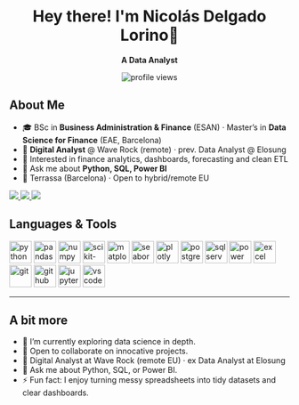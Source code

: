 <h1 align="center">Hey there! I'm Nicolás Delgado Lorino👋</h1>
<p align="center"><b>A Data Analyst </b></p>

<p align="center">
  <img src="https://komarev.com/ghpvc/?username=nicolasdl97&label=Profile%20views&color=0e75b6&style=flat" alt="profile views"/>
</p>

## About Me
- 🎓 BSc in **Business Administration & Finance** (ESAN) · Master’s in **Data Science for Finance** (EAE, Barcelona)
- 💼 **Digital Analyst** @ Wave Rock (remote) · prev. Data Analyst @ Elosung
- 🧩 Interested in finance analytics, dashboards, forecasting and clean ETL
- 💬 Ask me about **Python, SQL, Power BI**
- 📍 Terrassa (Barcelona) · Open to hybrid/remote EU

<p>
  <a href="mailto:nicolas.delgado.lorino@gmail.com">
    <img src="https://img.shields.io/badge/Gmail-D14836?style=for-the-badge&logo=gmail&logoColor=white" />
  </a>
  <a href="https://www.linkedin.com/in/nicolas-delgado-lorino/">
    <img src="https://img.shields.io/badge/LinkedIn-0A66C2?style=for-the-badge&logo=linkedin&logoColor=white" />
  </a>
  <a href="https://github.com/nicolasdl97">
    <img src="https://img.shields.io/badge/GitHub-181717?style=for-the-badge&logo=github&logoColor=white" />
  </a>
</p>

## Languages & Tools
<p>
  <img src="https://cdn.jsdelivr.net/gh/devicons/devicon/icons/python/python-original.svg" alt="python" height="40"/>
  <img src="https://cdn.jsdelivr.net/gh/devicons/devicon/icons/pandas/pandas-original.svg" alt="pandas" height="40"/>
  <img src="https://cdn.jsdelivr.net/gh/devicons/devicon/icons/numpy/numpy-original.svg" alt="numpy" height="40"/>
  <img src="https://cdn.jsdelivr.net/gh/devicons/devicon/icons/scikitlearn/scikitlearn-original.svg" alt="scikit-learn" height="40"/>
  <img src="https://cdn.jsdelivr.net/gh/devicons/devicon/icons/matplotlib/matplotlib-original.svg" alt="matplotlib" height="40"/>
  <img src="https://raw.githubusercontent.com/simple-icons/simple-icons/develop/icons/seaborn.svg" alt="seaborn" height="40"/>
  <img src="https://cdn.simpleicons.org/plotly" alt="plotly" height="40"/>

  <img src="https://cdn.jsdelivr.net/gh/devicons/devicon/icons/postgresql/postgresql-original.svg" alt="postgresql" height="40"/>
  <img src="https://cdn.jsdelivr.net/gh/devicons/devicon/icons/microsoftsqlserver/microsoftsqlserver-plain.svg" alt="sql server" height="40"/>

  <img src="https://raw.githubusercontent.com/simple-icons/simple-icons/develop/icons/powerbi.svg" alt="power bi" height="40"/>
  <img src="https://raw.githubusercontent.com/simple-icons/simple-icons/develop/icons/microsoftexcel.svg" alt="excel" height="40"/>

  <img src="https://cdn.jsdelivr.net/gh/devicons/devicon/icons/git/git-original.svg" alt="git" height="40"/>
  <img src="https://cdn.jsdelivr.net/gh/devicons/devicon/icons/github/github-original.svg" alt="github" height="40"/>
  <img src="https://cdn.jsdelivr.net/gh/devicons/devicon/icons/jupyter/jupyter-original.svg" alt="jupyter" height="40"/>
  <img src="https://cdn.jsdelivr.net/gh/devicons/devicon/icons/vscode/vscode-original.svg" alt="vscode" height="40"/>
</p>

---

## A bit more
- 🌱 I’m currently exploring data science in depth.
- 🤝 Open to collaborate on innocative projects.
- 💼 Digital Analyst at Wave Rock (remote EU) · ex Data Analyst at Elosung
- 💬 Ask me about Python, SQL, or Power BI.
- ⚡ Fun fact: I enjoy turning messy spreadsheets into tidy datasets and clear dashboards.
